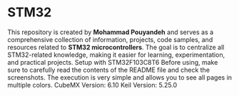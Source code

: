 # STM32
This repository is created by **Mohammad Pouyandeh** and serves as a comprehensive collection of information, projects, code samples, and resources related to **STM32 microcontrollers**. The goal is to centralize all STM32-related knowledge, making it easier for learning, experimentation, and practical projects.
Setup with STM32F103C8T6
Before using, make sure to carefully read the contents of the README file and check the screenshots.
The execution is very simple and allows you to see all pages in multiple colors.
CubeMX Version: 6.10
Keil Version: 5.25.0
